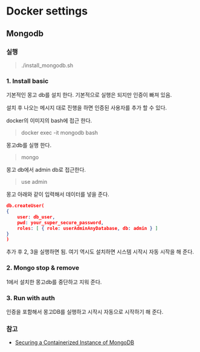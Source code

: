 # Docker settings
## Mongodb
### 실행
> ./install_mongodb.sh

### 1. Install basic
기본적인 몽고 db를 설치 한다. 기본적으로 실행은 되지만 인증이 빠져 있음.

설치 후 나오는 메시지 대로 진행을 하면 인증된 사용자를 추가 할 수 있다.

docker의 이미지의 bash에 접근 한다.
> docker exec -it mongodb bash

몽고db를 실행 한다.
> mongo

몽고 db에서 admin db로 접근한다.
> use admin

몽고 아래와 같이 입력해서 데이터를 넣을 준다.
```json
db.createUser(
{
	user: db_user,
	pwd: your_super_secure_password,
	roles: [ { role: userAdminAnyDatabase, db: admin } ]
}
)
```

추가 후 2, 3을 실행하면 됨.
여기 역시도 설치하면 시스템 시작시 자동 시작을 해 준다.

### 2. Mongo stop & remove
1에서 설치한 몽고db를 중단하고 지워 준다.

### 3. Run with auth
인증을 포함해서 몽고DB를 실행하고 시작시 자동으로 시작하기 해 준다.

### 참고
 * [Securing a Containerized Instance of MongoDB](https://rancher.com/securing-containerized-instance-mongodb/)
